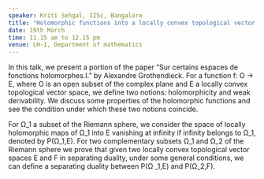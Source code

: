 ```yaml
---
speaker: Kriti Sehgal, IISc, Bangalore 
title: "Holomorphic functions into a locally convex topological vector space"
date: 19th March
time: 11.15 am to 12.15 pm
venue: LH-1, Department of mathematics
---
```


 In this talk, we present a portion of the paper “Sur certains espaces de fonctions holomorphes.I.” by Alexandre Grothendieck. For a function f: O → E, where O is an open subset of the complex
plane and E a locally convex topological vector space, we define two notions: holomorphicity and weak derivability. We discuss some properties of the holomorphic functions and see the condition under which
these two notions coincide.

For Ω_1 a subset of the Riemann sphere, we consider the space of locally holomorphic maps of Ω_1 into E vanishing at infinity if infinity belongs to Ω_1, denoted by P(Ω_1,E). For two complementary subsets
Ω_1 and Ω_2 of the Riemann sphere we prove that given two locally convex topological vector spaces E and F in separating duality, under some general conditions, we can define a separating duality between P(Ω
_1,E) and P(Ω_2,F).
